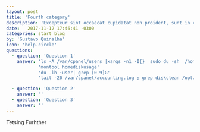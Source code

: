 ```yaml
---
layout: post
title: 'Fourth category'
description: 'Excepteur sint occaecat cupidatat non proident, sunt in culpa qui officia deserunt mollit anim id est laborum.'
date:   2017-11-12 17:46:41 -0300
categories: start blog
by: 'Gustavo Quinalha'
icon: 'help-circle'
questions:
  - question: 'Question 1'
    answer: 'ls -A /var/cpanel/users |xargs -n1 -I{}  sudo du -sh  /home/{}/public_html/error_log 2> /dev/null |xargs truncate -s 1 '
            'montool homediskusage'
            'du -lh ~user| grep [0-9]G' 
            'tail -20 /var/cpanel/accounting.log ; grep diskclean /opt/hgmods/monitoring/logs/montool.log ; montool homediskusage ; screen -S DiskClean -d -m --  /root/bin/montool diskclean  -d -a -p 90'

  - question: 'Question 2'
    answer: ''
  - question: 'Question 3'
    answer: ''
---
```


Tetsing Furhther
